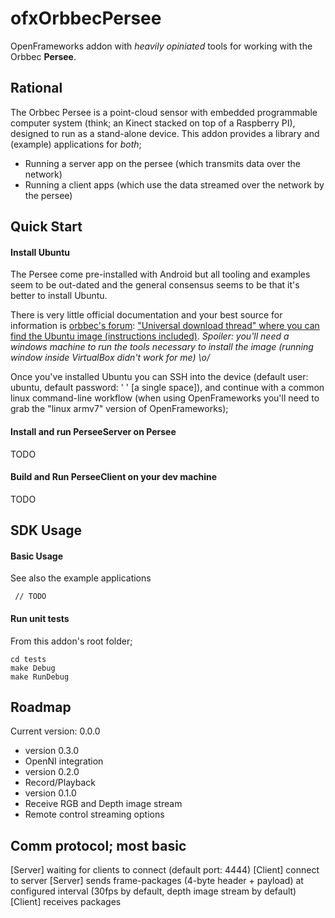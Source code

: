 # ofxOrbbecPersee

OpenFrameworks addon with _heavily opiniated_ tools for working with the Orbbec **Persee**.

## Rational

The Orbbec Persee is a point-cloud sensor with embedded programmable computer system (think; an Kinect stacked on top of a Raspberry PI), designed to
run as a stand-alone device. This addon provides a library and (example) applications for _both_;
 * Running a server app on the persee (which transmits data over the network)
 * Running a client apps (which use the data streamed over the network by the persee)

## Quick Start

#### Install Ubuntu
The Persee come pre-installed with Android but all tooling and examples seem to be out-dated and the general consensus seems to be that it's better to install Ubuntu.

There is very little official documentation and your best source for information is [orbbec's forum](https://3dclub.orbbec3d.com): ["Universal download thread" where you can find the Ubuntu image (instructions included)](https://3dclub.orbbec3d.com/t/universal-download-thread-for-persee/694). _Spoiler: you'll need a windows machine to run the tools necessary to install the image (running window inside VirtualBox didn't work for me) \o/_

Once you've installed Ubuntu you can SSH into the device (default user: ubuntu, default password: ' ' [a single space]), and continue with a common linux command-line workflow (when using OpenFrameworks you'll need to grab the "linux armv7" version of OpenFrameworks);

#### Install and run PerseeServer on Persee
TODO

#### Build and Run PerseeClient on your dev machine
TODO


## SDK Usage

#### Basic Usage
See also the example applications

```
 // TODO
```

#### Run unit tests
From this addon's root folder;
```shell
cd tests
make Debug
make RunDebug
```

## Roadmap
Current version: 0.0.0

* version 0.3.0
 * OpenNI integration
* version 0.2.0
 * Record/Playback
* version 0.1.0
 * Receive RGB and Depth image stream
 * Remote control streaming options

## Comm protocol; most basic

[Server] waiting for clients to connect (default port: 4444)
[Client] connect to server
[Server] sends frame-packages (4-byte header + payload) at configured interval (30fps by default, depth image stream by default)
[Client] receives packages

